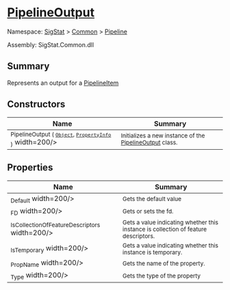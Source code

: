 # [PipelineOutput](./PipelineOutput.md)

Namespace: [SigStat]() > [Common](./../README.md) > [Pipeline](./README.md)

Assembly: SigStat.Common.dll

## Summary
Represents an output for a [PipelineItem](https://github.com/hargitomi97/sigstat/blob/master/docs/md/.md)

## Constructors

| Name | Summary | 
| --- | --- | 
| <sub>PipelineOutput ( [`Object`](https://docs.microsoft.com/en-us/dotnet/api/System.Object), [`PropertyInfo`](https://docs.microsoft.com/en-us/dotnet/api/System.Reflection.PropertyInfo) )</sub><img style="cursor:not-allowed;"> width=200/></div>| <sub>Initializes a new instance of the [PipelineOutput](https://github.com/hargitomi97/sigstat/blob/master/docs/md/SigStat/Common/Pipeline/PipelineOutput.md) class.</sub>| <br>


## Properties

| Name | Summary | 
| --- | --- | 
| <sub>Default</sub><img style="cursor:not-allowed;"> width=200/></div>| <sub>Gets the default value</sub>| <br>
| <sub>FD</sub><img style="cursor:not-allowed;"> width=200/></div>| <sub>Gets or sets the fd.</sub>| <br>
| <sub>IsCollectionOfFeatureDescriptors</sub><img style="cursor:not-allowed;"> width=200/></div>| <sub>Gets a value indicating whether this instance is collection of feature descriptors.</sub>| <br>
| <sub>IsTemporary</sub><img style="cursor:not-allowed;"> width=200/></div>| <sub>Gets a value indicating whether this instance is temporary.</sub>| <br>
| <sub>PropName</sub><img style="cursor:not-allowed;"> width=200/></div>| <sub>Gets the name of the property.</sub>| <br>
| <sub>Type</sub><img style="cursor:not-allowed;"> width=200/></div>| <sub>Gets the type of the property</sub>| <br>


